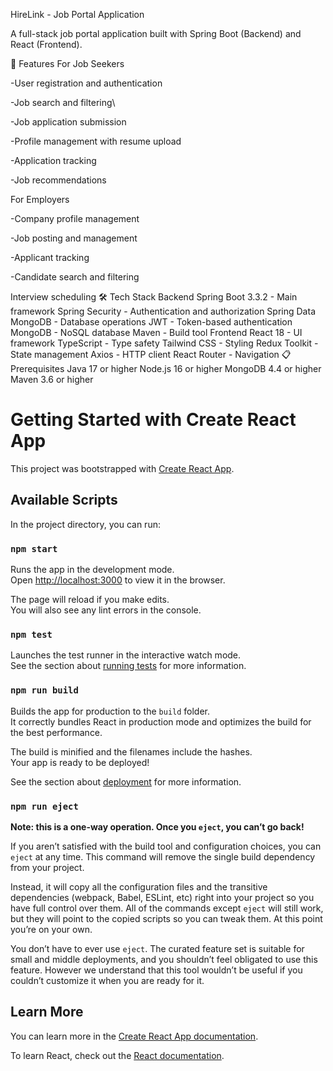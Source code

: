 HireLink - Job Portal Application

A full-stack job portal application built with Spring Boot (Backend) and React (Frontend).

🚀 Features
For Job Seekers

-User registration and authentication

-Job search and filtering\

-Job application submission

-Profile management with resume upload

-Application tracking

-Job recommendations

For Employers

-Company profile management

-Job posting and management

-Applicant tracking

-Candidate search and filtering


Interview scheduling
🛠️ Tech Stack
Backend
Spring Boot 3.3.2 - Main framework
Spring Security - Authentication and authorization
Spring Data MongoDB - Database operations
JWT - Token-based authentication
MongoDB - NoSQL database
Maven - Build tool
Frontend
React 18 - UI framework
TypeScript - Type safety
Tailwind CSS - Styling
Redux Toolkit - State management
Axios - HTTP client
React Router - Navigation
📋 Prerequisites
Java 17 or higher
Node.js 16 or higher
MongoDB 4.4 or higher
Maven 3.6 or higher























# Getting Started with Create React App

This project was bootstrapped with [Create React App](https://github.com/facebook/create-react-app).

## Available Scripts

In the project directory, you can run:

### `npm start`

Runs the app in the development mode.\
Open [http://localhost:3000](http://localhost:3000) to view it in the browser.

The page will reload if you make edits.\
You will also see any lint errors in the console.

### `npm test`

Launches the test runner in the interactive watch mode.\
See the section about [running tests](https://facebook.github.io/create-react-app/docs/running-tests) for more information.

### `npm run build`

Builds the app for production to the `build` folder.\
It correctly bundles React in production mode and optimizes the build for the best performance.

The build is minified and the filenames include the hashes.\
Your app is ready to be deployed!

See the section about [deployment](https://facebook.github.io/create-react-app/docs/deployment) for more information.

### `npm run eject`

**Note: this is a one-way operation. Once you `eject`, you can’t go back!**

If you aren’t satisfied with the build tool and configuration choices, you can `eject` at any time. This command will remove the single build dependency from your project.

Instead, it will copy all the configuration files and the transitive dependencies (webpack, Babel, ESLint, etc) right into your project so you have full control over them. All of the commands except `eject` will still work, but they will point to the copied scripts so you can tweak them. At this point you’re on your own.

You don’t have to ever use `eject`. The curated feature set is suitable for small and middle deployments, and you shouldn’t feel obligated to use this feature. However we understand that this tool wouldn’t be useful if you couldn’t customize it when you are ready for it.

## Learn More

You can learn more in the [Create React App documentation](https://facebook.github.io/create-react-app/docs/getting-started).

To learn React, check out the [React documentation](https://reactjs.org/).
